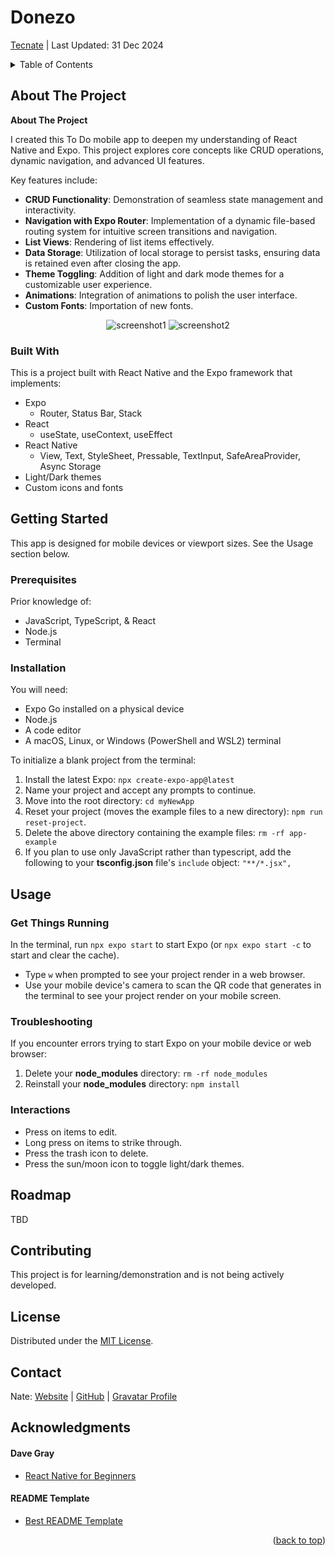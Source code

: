 <a id="readme-top"></a>

# Donezo

<a href="https://tecnate.dev" target="_blank" rel="author">Tecnate</a> | Last Updated: 31 Dec 2024

<!-- TABLE OF CONTENTS -->
<details>
  <summary>Table of Contents</summary>
  <ol>
    <li>
      <a href="#about-the-project">About The Project</a>
      <ul>
        <li><a href="#built-with">Built With</a></li>
      </ul>
    </li>
    <li>
      <a href="#getting-started">Getting Started</a>
      <ul>
        <li><a href="#prerequisites">Prerequisites</a></li>
        <li><a href="#installation">Installation</a></li>
      </ul>
    </li>
    <li><a href="#usage">Usage</a></li>
    <li><a href="#roadmap">Roadmap</a></li>
    <li><a href="#contributing">Contributing</a></li>
    <li><a href="#license">License</a></li>
    <li><a href="#contact">Contact</a></li>
    <li><a href="#acknowledgments">Acknowledgments</a></li>
  </ol>
</details>

<!-- ABOUT THE PROJECT -->

## About The Project

**About The Project**

I created this To Do mobile app to deepen my understanding of React Native and Expo. This project explores core concepts like CRUD operations, dynamic navigation, and advanced UI features.

Key features include:

-   **CRUD Functionality**: Demonstration of seamless state management and interactivity.
-   **Navigation with Expo Router**: Implementation of a dynamic file-based routing system for intuitive screen transitions and navigation.
-   **List Views**: Rendering of list items effectively.
-   **Data Storage**: Utilization of local storage to persist tasks, ensuring data is retained even after closing the app.
-   **Theme Toggling**: Addition of light and dark mode themes for a customizable user experience.
-   **Animations**: Integration of animations to polish the user interface.
-   **Custom Fonts**: Importation of new fonts.

<div align="center">

![screenshot1](screenshots/screenshot1.png "light")
![screenshot2](screenshots/screenshot2.png "dark")

</div>

### Built With

This is a project built with React Native and the Expo framework that implements:

-   Expo
    -   Router, Status Bar, Stack
-   React
    -   useState, useContext, useEffect
-   React Native
    -   View, Text, StyleSheet, Pressable, TextInput, SafeAreaProvider, Async Storage
-   Light/Dark themes
-   Custom icons and fonts

<!-- GETTING STARTED -->

## Getting Started

This app is designed for mobile devices or viewport sizes. See the Usage section below.

### Prerequisites

Prior knowledge of:

-   JavaScript, TypeScript, & React
-   Node.js
-   Terminal

### Installation

You will need:

-   Expo Go installed on a physical device
-   Node.js
-   A code editor
-   A macOS, Linux, or Windows (PowerShell and WSL2) terminal

To initialize a blank project from the terminal:

1. Install the latest Expo: `npx create-expo-app@latest`
2. Name your project and accept any prompts to continue.
3. Move into the root directory: `cd myNewApp`
4. Reset your project (moves the example files to a new directory): `npm run reset-project`.
5. Delete the above directory containing the example files: `rm -rf app-example`
6. If you plan to use only JavaScript rather than typescript, add the following to your **tsconfig.json** file's `include` object: `"**/*.jsx",`

<!-- USAGE EXAMPLES -->

## Usage

### Get Things Running

In the terminal, run `npx expo start` to start Expo (or `npx expo start -c` to start and clear the cache).

-   Type `w` when prompted to see your project render in a web browser.
-   Use your mobile device's camera to scan the QR code that generates in the terminal to see your project render on your mobile screen.

### Troubleshooting

If you encounter errors trying to start Expo on your mobile device or web browser:

1. Delete your **node_modules** directory: `rm -rf node_modules`
2. Reinstall your **node_modules** directory: `npm install`

### Interactions

-   Press on items to edit.
-   Long press on items to strike through.
-   Press the trash icon to delete.
-   Press the sun/moon icon to toggle light/dark themes.

<!-- ROADMAP -->

## Roadmap

TBD

<!-- CONTRIBUTING -->

## Contributing

This project is for learning/demonstration and is not being actively developed.

<!-- LICENSE -->

## License

Distributed under the [MIT License](https://choosealicense.com/licenses/mit/).

<!-- CONTACT -->

## Contact

Nate: [Website](https://tecnate.dev/) | [GitHub](https://github.com/nvsmith) | [Gravatar Profile](https://gravatar.com/nvsmith435)

<!-- ACKNOWLEDGMENTS -->

## Acknowledgments

#### Dave Gray

-   [React Native for Beginners](https://youtube.com/playlist?list=PL0Zuz27SZ-6OH3xackTS2KLcnmxx5wW7c&si=Hyvi2omsg2536uvf)

#### README Template

-   [Best README Template](https://github.com/othneildrew/Best-README-Template/tree/master)

<p align="right">(<a href="#readme-top">back to top</a>)</p>
